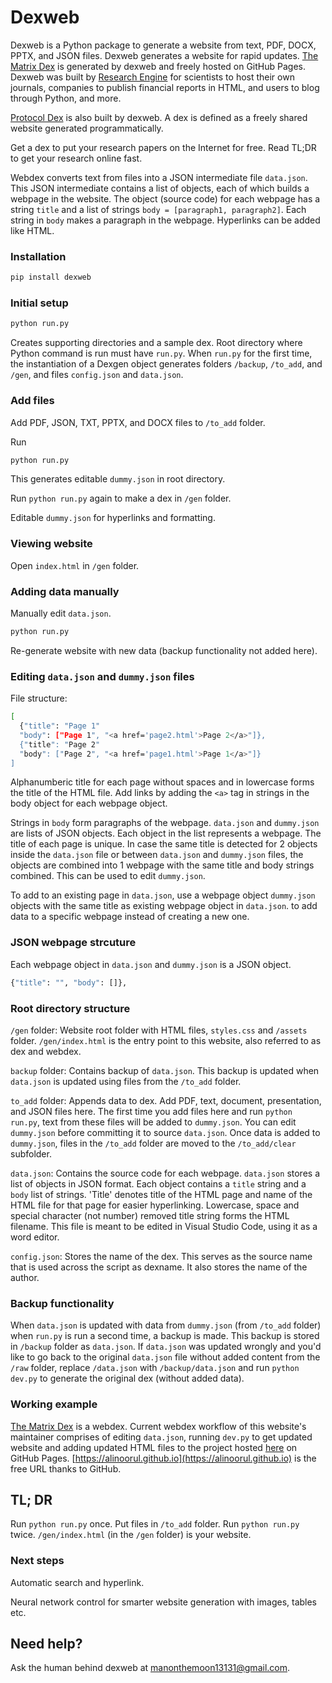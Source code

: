 # Dexweb
Dexweb is a Python package to generate a website from text, PDF, DOCX, PPTX, and JSON files. Dexweb generates a website for rapid updates. [The Matrix Dex](https://alinoorul.github.io) is generated by dexweb and freely hosted on GitHub Pages. Dexweb was built by [Research Engine](https://alinoorul.github.io/researchengine.html) for scientists to host their own journals, companies to publish financial reports in HTML, and users to blog through Python, and more.

[Protocol Dex](https://matrixdex.github.io) is also built by dexweb. A dex is defined as a freely shared website generated programmatically.

Get a dex to put your research papers on the Internet for free. Read TL;DR to get your research online fast. 

Webdex converts text from files into a JSON intermediate file ```data.json```. This JSON intermediate contains a list of objects, each of which builds a webpage in the website. The object (source code) for each webpage has a string ```title``` and a list of strings ```body = [paragraph1, paragraph2]```. Each string in ```body``` makes a paragraph in the webpage. Hyperlinks can be added like HTML.

### Installation

```bash
pip install dexweb
```

### Initial setup

```bash
python run.py
```

Creates supporting directories and a sample dex. Root directory where Python command is run must have ```run.py```. When ```run.py``` for the first time, the instantiation of a Dexgen object generates folders ```/backup```, ```/to_add```, and ```/gen```, and files ```config.json``` and ```data.json```.

### Add files

Add PDF, JSON, TXT, PPTX, and DOCX files to ```/to_add``` folder. 

Run

```bash 
python run.py
```
This generates editable ```dummy.json``` in root directory.

Run ```python run.py``` again to make a dex in ```/gen``` folder.

Editable ```dummy.json``` for hyperlinks and formatting.

### Viewing website

Open ```index.html``` in ```/gen``` folder.

### Adding data manually

Manually edit ```data.json```. 

```bash
python run.py
```
Re-generate website with new data (backup functionality not added here).

### Editing ```data.json``` and ```dummy.json``` files

File structure:
```bash
[
  {"title": "Page 1"
  "body": ["Page 1", "<a href='page2.html'>Page 2</a>"]},
  {"title": "Page 2"
  "body": ["Page 2", "<a href='page1.html'>Page 1</a>"]}
]
```
Alphanumberic title for each page without spaces and in lowercase forms the title of the HTML file. Add links by adding the ```<a>``` tag in strings in the body object for each webpage object.

Strings in ```body``` form paragraphs of the webpage. ```data.json``` and ```dummy.json``` are lists of JSON objects. Each object in the list represents a webpage. The title of each page is unique. In case the same title is detected for 2 objects inside the ```data.json``` file or between ```data.json``` and ```dummy.json``` files, the objects are combined into 1 webpage with the same title and body strings combined. This can be used to edit ```dummy.json```.

To add to an existing page in ```data.json```, use a webpage object ```dummy.json``` objects with the same title as existing webpage object in ```data.json```. to add data to a specific webpage instead of creating a new one. 


### JSON webpage strcuture

Each webpage object in ```data.json``` and ```dummy.json``` is a JSON object.

```bash
{"title": "", "body": []},
```

### Root directory structure

```/gen``` folder: Website root folder with HTML files, ```styles.css``` and ```/assets``` folder. ```/gen/index.html``` is the entry point to this website, also referred to as dex and webdex.

```backup``` folder: Contains backup of ```data.json```. This backup is updated when ```data.json``` is updated using files from the ```/to_add``` folder.

```to_add``` folder: Appends data to dex. Add PDF, text, document, presentation, and JSON files here. The first time you add files here and run ```python run.py```, text from these files will be added to ```dummy.json```. You can edit ```dummy.json``` before committing it to source ```data.json```. Once data is added to ```dummy.json```, files in the ```/to_add``` folder are moved to the ```/to_add/clear``` subfolder.

```data.json```: Contains the source code for each webpage. ```data.json``` stores a list of objects in JSON format. Each object contains a ```title``` string and a ```body``` list of strings. 'Title' denotes title of the HTML page and name of the HTML file for that page for easier hyperlinking. Lowercase, space and special character (not number) removed title string forms the HTML filename. This file is meant to be edited in Visual Studio Code, using it as a word editor.

```config.json```: Stores the name of the dex. This serves as the source name that is used across the script as dexname. It also stores the name of the author.

### Backup functionality

When ```data.json``` is updated with data from ```dummy.json``` (from ```/to_add``` folder) when ```run.py``` is run a second time, a backup is made. This backup is stored in ```/backup``` folder as ```data.json```. If ```data.json``` was updated wrongly and you'd like to go back to the original ```data.json``` file without added content from the ```/raw``` folder, replace ```/data.json``` with ```/backup/data.json``` and run ```python dev.py``` to generate the original dex (without added data). 

### Working example

[The Matrix Dex](https://alinoorul.github.io) is a webdex. Current webdex workflow of this website's maintainer comprises of editing ```data.json```, running ```dev.py``` to get updated website and adding updated HTML files to the project hosted [here](https://github.com/alinoorul/alinoorul.github.io) on GitHub Pages. [https://alinoorul.github.io](https://alinoorul.github.io) is the free URL thanks to GitHub.  

## TL; DR
Run ```python run.py``` once. Put files in ```/to_add``` folder. Run ```python run.py``` twice. ```/gen/index.html``` (in the ```/gen``` folder) is your website. 

### Next steps

Automatic search and hyperlink.

Neural network control for smarter website generation with images, tables etc.

## Need help?

Ask the human behind dexweb at manonthemoon13131@gmail.com.





